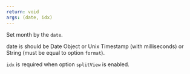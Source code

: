 ```yaml
---
return: void
args: (date, idx)
---
```


Set month by the `date`.

date is should be Date Object or Unix Timestamp (with milliseconds) or String (must be equal to option `format`).

`idx` is required when option `splitView` is enabled.